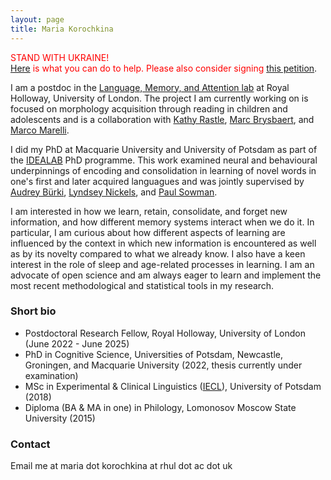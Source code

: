 ```yaml
---
layout: page
title: Maria Korochkina
---
```


<span style="color:red">STAND WITH UKRAINE!</span>  
[Here](https://docs.google.com/document/d/1agAW4CQEdi5cDCSa8l8C5ez6Yflz5zaVIzMEgehqwq0/edit?fbclid=IwAR1GYhmR4HHO7v7Y7mDnaOZgESlU93Zx1_sXkbpYR-GOWzgIzIxhUN_yihk) <span style="color:red"> is what you can do to help. Please also consider signing</span> [this petition](https://www.stopfinancingwar.com/home).

I am a postdoc in the [Language, Memory, and Attention lab](https://pure.royalholloway.ac.uk/portal/en/organisations/language-memory-and-attention(3d179417-231b-44d2-8d2f-cb69e4849f9b).html) at Royal Holloway, University of London. The project I am currently working on is focused on morphology acquisition through reading in children and adolescents and is a collaboration with [Kathy Rastle](https://pure.royalholloway.ac.uk/portal/en/persons/kathy-rastle(b536d15d-f070-4b97-bf6e-004ed7e86c55).html), [Marc Brysbaert](http://crr.ugent.be/members/marc-brysbaert), and [Marco Marelli](https://www.marcomarelli.net).

I did my PhD at Macquarie University and University of Potsdam as part of the [IDEALAB](https://phd-idealab.com/) PhD programme. This work examined neural and behavioural underpinnings of encoding and consolidation in learning of novel words in one's first and later acquired languagues and was jointly supervised by [Audrey Bürki](https://audreyburki.github.io/Website/), [Lyndsey Nickels](https://researchers.mq.edu.au/en/persons/lyndsey-nickels), and [Paul Sowman](https://researchers.mq.edu.au/en/persons/paul-sowman). 

I am interested in how we learn, retain, consolidate, and forget new information, and how different memory systems interact when we do it. In particular, I am curious about how different aspects of learning are influenced by the context in which new information is encountered as well as by its novelty compared to what we already know. I also have a keen interest in the role of sleep and age-related processes in learning. I am an advocate of open science and am always eager to learn and implement the most recent methodological and statistical tools in my research.

### Short bio

* Postdoctoral Research Fellow, Royal Holloway, University of London (June 2022 - June 2025)
* PhD in Cognitive Science, Universities of Potsdam, Newcastle, Groningen, and Macquarie University (2022, thesis currently under examination)
* MSc in Experimental & Clinical Linguistics ([IECL](https://www.uni-potsdam.de/en/iecl/index)), University of Potsdam (2018)
* Diploma (BA & MA in one) in Philology, Lomonosov Moscow State University (2015)

### Contact

Email me at maria dot korochkina at rhul dot ac dot uk

